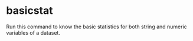 # basicstat
Run this command to know the basic statistics for both string and numeric variables of a dataset.
